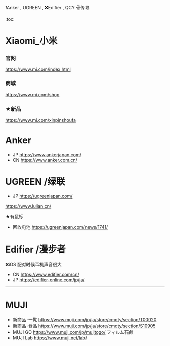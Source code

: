 ❗Anker , UGREEN , ❌Edifier , QCY
骨传导

:toc:

# Xiaomi_小米

### 官网

https://www.mi.com/index.html

### 商城

https://www.mi.com/shop

### ★新品

https://www.mi.com/xinpinshoufa

# Anker

- JP https://www.ankerjapan.com/
- CN https://www.anker.com.cn/

# UGREEN /绿联

- JP https://ugreenjapan.com/

https://www.lulian.cn/

★有鼠标

- 回收电池
  https://ugreenjapan.com/news/1741/

# Edifier /漫步者

❌iOS 配对时候耳机声音很大

- CN
  https://www.edifier.com/cn/
- JP
  https://edifier-online.com/jp/ja/

---

# MUJI

- 新商品･一覧
  https://www.muji.com/jp/ja/store/cmdty/section/T00020
- 新商品･食品
  https://www.muji.com/jp/ja/store/cmdty/section/S10905
- MUJI GO
  https://www.muji.com/jp/mujitogo/
  フィルム石鹸
- MUJI Lab
  https://www.muji.net/lab/
